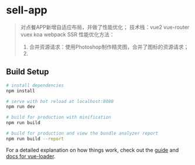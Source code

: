# sell-app

> 对点餐APP新增自适应布局，并做了性能优化；
> 技术栈：vue2 vue-router vuex koa webpack SSR 
> 性能优化方法：
>  1. 合并资源请求：使用Photoshop制作精灵图，合并了图标的资源请求；
>  2. 

## Build Setup

``` bash
# install dependencies
npm install

# serve with hot reload at localhost:8080
npm run dev

# build for production with minification
npm run build

# build for production and view the bundle analyzer report
npm run build --report
```

For a detailed explanation on how things work, check out the [guide](http://vuejs-templates.github.io/webpack/) and [docs for vue-loader](http://vuejs.github.io/vue-loader).
